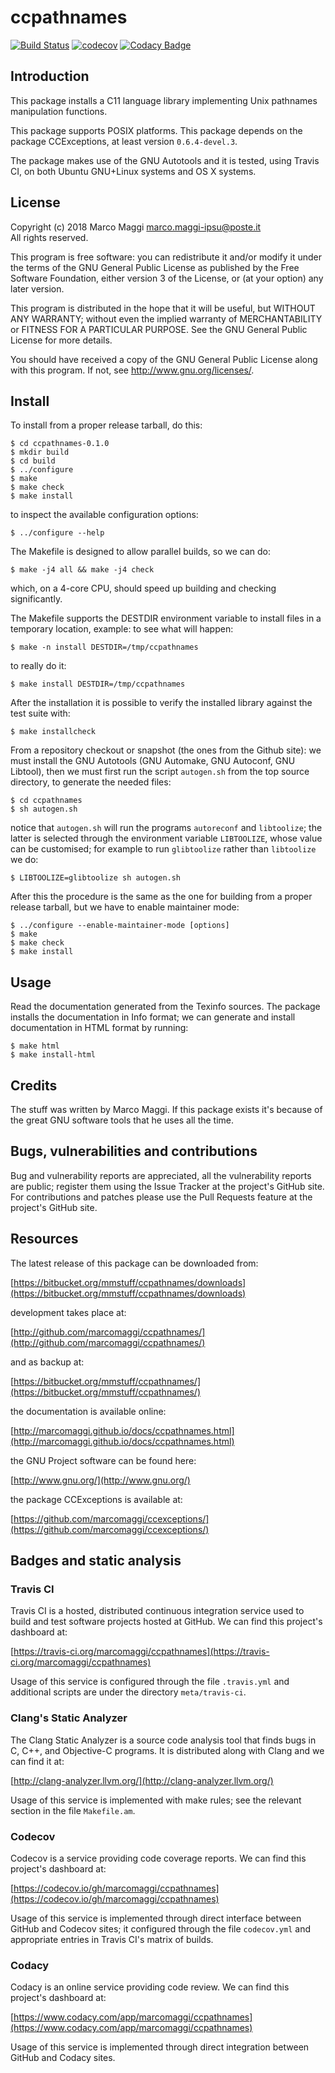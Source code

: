 # ccpathnames

[![Build Status](https://travis-ci.org/marcomaggi/ccpathnames.svg?branch=master)](https://travis-ci.org/marcomaggi/ccpathnames)
[![codecov](https://codecov.io/gh/marcomaggi/ccpathnames/branch/master/graph/badge.svg)](https://codecov.io/gh/marcomaggi/ccpathnames)
[![Codacy Badge](https://api.codacy.com/project/badge/Grade/eeff156606fe41ce8bb56468a9c8106b)](https://www.codacy.com/app/marcomaggi/ccpathnames?utm_source=github.com&amp;utm_medium=referral&amp;utm_content=marcomaggi/ccpathnames&amp;utm_campaign=Badge_Grade)

## Introduction

This package installs a C11 language library implementing Unix pathnames
manipulation functions.

  This package  supports POSIX platforms.   This package depends  on the
package CCExceptions, at least version `0.6.4-devel.3`.

  The package  makes use of  the GNU Autotools  and it is  tested, using
Travis CI, on both Ubuntu GNU+Linux systems and OS X systems.


## License

Copyright (c) 2018 Marco Maggi <marco.maggi-ipsu@poste.it><br/>
All rights reserved.

This program is free software: you  can redistribute it and/or modify it
under the  terms of the GNU  General Public License as  published by the
Free Software Foundation,  either version 3 of the License,  or (at your
option) any later version.

This program  is distributed  in the  hope that it  will be  useful, but
WITHOUT   ANY   WARRANTY;  without   even   the   implied  warranty   of
MERCHANTABILITY  or  FITNESS FOR  A  PARTICULAR  PURPOSE.  See  the  GNU
General Public License for more details.

You should have received a copy  of the GNU General Public License along
with this program.  If not, see <http://www.gnu.org/licenses/>.


## Install

To install from a proper release tarball, do this:

```
$ cd ccpathnames-0.1.0
$ mkdir build
$ cd build
$ ../configure
$ make
$ make check
$ make install
```

to inspect the available configuration options:

```
$ ../configure --help
```

The Makefile is designed to allow parallel builds, so we can do:

```
$ make -j4 all && make -j4 check
```

which,  on  a  4-core  CPU,   should  speed  up  building  and  checking
significantly.

The Makefile supports the DESTDIR  environment variable to install files
in a temporary location, example: to see what will happen:

```
$ make -n install DESTDIR=/tmp/ccpathnames
```

to really do it:

```
$ make install DESTDIR=/tmp/ccpathnames
```

After the  installation it is  possible to verify the  installed library
against the test suite with:

```
$ make installcheck
```

From a repository checkout or snapshot  (the ones from the Github site):
we  must install  the GNU  Autotools  (GNU Automake,  GNU Autoconf,  GNU
Libtool), then  we must first run  the script `autogen.sh` from  the top
source directory, to generate the needed files:

```
$ cd ccpathnames
$ sh autogen.sh

```

notice  that  `autogen.sh`  will   run  the  programs  `autoreconf`  and
`libtoolize`; the  latter is  selected through the  environment variable
`LIBTOOLIZE`,  whose  value  can  be  customised;  for  example  to  run
`glibtoolize` rather than `libtoolize` we do:

```
$ LIBTOOLIZE=glibtoolize sh autogen.sh
```

After this  the procedure  is the same  as the one  for building  from a
proper release tarball, but we have to enable maintainer mode:

```
$ ../configure --enable-maintainer-mode [options]
$ make
$ make check
$ make install
```

## Usage

Read the documentation generated from  the Texinfo sources.  The package
installs the documentation  in Info format; we can  generate and install
documentation in HTML format by running:

```
$ make html
$ make install-html
```


## Credits

The  stuff was  written by  Marco Maggi.   If this  package exists  it's
because of the great GNU software tools that he uses all the time.


## Bugs, vulnerabilities and contributions

Bug  and vulnerability  reports are  appreciated, all  the vulnerability
reports  are  public; register  them  using  the  Issue Tracker  at  the
project's GitHub  site.  For  contributions and  patches please  use the
Pull Requests feature at the project's GitHub site.


## Resources

The latest release of this package can be downloaded from:

[https://bitbucket.org/mmstuff/ccpathnames/downloads](https://bitbucket.org/mmstuff/ccpathnames/downloads)

development takes place at:

[http://github.com/marcomaggi/ccpathnames/](http://github.com/marcomaggi/ccpathnames/)

and as backup at:

[https://bitbucket.org/mmstuff/ccpathnames/](https://bitbucket.org/mmstuff/ccpathnames/)

the documentation is available online:

[http://marcomaggi.github.io/docs/ccpathnames.html](http://marcomaggi.github.io/docs/ccpathnames.html)

the GNU Project software can be found here:

[http://www.gnu.org/](http://www.gnu.org/)

the package CCExceptions is available at:

[https://github.com/marcomaggi/ccexceptions/](https://github.com/marcomaggi/ccexceptions/)


## Badges and static analysis

### Travis CI

Travis CI is  a hosted, distributed continuous  integration service used
to build and test software projects  hosted at GitHub.  We can find this
project's dashboard at:

[https://travis-ci.org/marcomaggi/ccpathnames](https://travis-ci.org/marcomaggi/ccpathnames)

Usage of this  service is configured through the  file `.travis.yml` and
additional scripts are under the directory `meta/travis-ci`.


### Clang's Static Analyzer

The Clang Static Analyzer is a source code analysis tool that finds bugs
in C, C++, and Objective-C programs.  It is distributed along with Clang
and we can find it at:

[http://clang-analyzer.llvm.org/](http://clang-analyzer.llvm.org/)

Usage of this  service is implemented with make rules;  see the relevant
section in the file `Makefile.am`.


### Codecov

Codecov is a service providing code  coverage reports.  We can find this
project's dashboard at:

[https://codecov.io/gh/marcomaggi/ccpathnames](https://codecov.io/gh/marcomaggi/ccpathnames)

Usage of  this service is  implemented through direct  interface between
GitHub and Codecov  sites; it configured through  the file `codecov.yml`
and appropriate entries in Travis CI's matrix of builds.

### Codacy

Codacy is  an online service  providing code  review.  We can  find this
project's dashboard at:

[https://www.codacy.com/app/marcomaggi/ccpathnames](https://www.codacy.com/app/marcomaggi/ccpathnames)

Usage of this service is  implemented through direct integration between
GitHub and Codacy sites.

